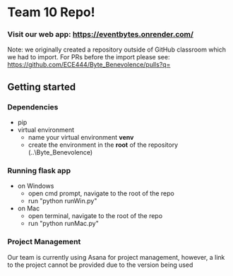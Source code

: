 # Team 10 Repo!

### Visit our web app: https://eventbytes.onrender.com/

Note: we originally created a repository outside of GitHub classroom which we had to import. For PRs before the import please see: https://github.com/ECE444/Byte_Benevolence/pulls?q=

## Getting started

### Dependencies
* pip
* virtual environment
  - name your virtual environment **venv**
  - create the environment in the **root** of the repository (..\Byte_Benevolence)

### Running flask app
* on Windows
  - open cmd prompt, navigate to the root of the repo
  - run "python runWin.py"
* on Mac
  - open terminal, navigate to the root of the repo
  - run "python runMac.py"

### Project Management
Our team is currently using Asana for project management, however, a link to the project cannot be provided due to the version being used
